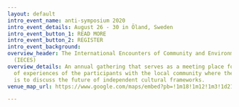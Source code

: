 ```yaml
---
layout: default
intro_event_name: anti-symposium 2020
intro_event_details: August 26 - 30 in Öland, Sweden
intro_event_button_1: READ MORE
intro_event_button_2: REGISTER
intro_event_background: 
overview_header: The International Encounters of Community and Environmental Sociology
  (IECES)
overview_details: An annual gathering that serves as a meeting place for the exchange
  of experiences of the participants with the local community where the objective
  is to discuss the future of independent cultural frameworks.
venue_map_url: https://www.google.com/maps/embed?pb=!1m18!1m12!1m3!1d2145.133829626117!2d13.258032815998122!3d57.47605658104915!2m3!1f0!2f0!3f0!3m2!1i1024!2i768!4f13.1!3m3!1m2!1s0x46506544ea0d7421%3A0x7e71fd9d71d8830a!2sUllasj%C3%B6gatan%207B%2C%20514%2092%20Uddebo!5e0!3m2!1sen!2sse!4v1579089490398!5m2!1sen!2sse

---
```

